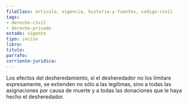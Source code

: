 ```yaml
---
fileClass: articulo, vigencia, historia-y-fuentes, codigo-civil
tags:
- derecho-civil
- derecho-privado
estado: vigente
tipo: inciso
libro:
titulo:
parrafo:
corriente-juridica:
---
```

Los efectos del desheredamiento, si el desheredador no los limitare expresamente, se extienden no sólo a las legítimas, sino a todas las asignaciones por causa de muerte y a todas las donaciones que le haya hecho el desheredador.